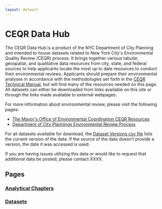 ```yaml
---
layout: default
---
```


# CEQR Data Hub

The CEQR Data Hub is a product of the NYC Department of City Planning and intended to house datasets related to New York City's Environmental Quality Review (CEQR) process. It brings together various tabular, geospatial, and qualitative data resources from city, state, and federal sources to help applicants locate the most up to date resources to conduct their environmental reviews. Applicants should prepare their environmental analyses in accordance with the methodologies set forth in the [CEQR Technical Manual](https://www.nyc.gov/site/oec/environmental-quality-review/technical-manual.page), but will find many of the resources needed on this page. All datasets can either be downloaded from links available on this site or through the links made available to external webpages.

For more information about environmental review, please visit the following pages:

- [The Mayor's Office of Environmental Coordination CEQR Resources](https://www.nyc.gov/site/oec/environmental-quality-review/ceqr-basics.page)
- [Department of City Plannings Environmental Review Process](https://www.nyc.gov/site/planning/applicants/environmental-review-process.page)

For all datasets available for download, the [Dataset Versions csv file](to-do.com) lists the current version of the data. If the source of the data doesn’t provide a version, the date it was accessed is used.

If you are having issues utilizing this data or would like to request that additional data be posted, please contact XXXX.

## Pages

### [Analytical Chapters](./pages/chapters.html)

### [Datasets](./pages/chapters-table.html)
